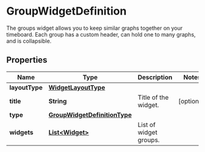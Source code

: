 

# GroupWidgetDefinition

The groups widget allows you to keep similar graphs together on your timeboard. Each group has a custom header, can hold one to many graphs, and is collapsible.
## Properties

Name | Type | Description | Notes
------------ | ------------- | ------------- | -------------
**layoutType** | [**WidgetLayoutType**](WidgetLayoutType.md) |  | 
**title** | **String** | Title of the widget. |  [optional]
**type** | [**GroupWidgetDefinitionType**](GroupWidgetDefinitionType.md) |  | 
**widgets** | [**List&lt;Widget&gt;**](Widget.md) | List of widget groups. | 



